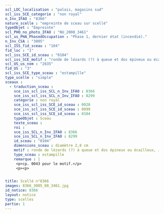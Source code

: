 ```yaml
---
scl_LOC_localisation : "palais, magasins sud"
scl_iss_SCE_categorie : "non royal"
n_Inv_IFAO : "8366"
nature_scelle : "empreinte de sceau sur scellé"
typeObjet : "Empreinte"
scl_PHO_no_photo_IFAO : "NU_2008_3461"
scl_us_PHA_PhasedOccupation : "Phase 1, dernier état (incendié)."
n_Inv_CSA : "3005"
scl_ISS_fid_sceau : "104"
fid_loc : "1"
scl_iss_SCE_id_sceau : "0104"
scl_iss_SCE_motif : "ronde de lézards (?) à queue et dos épineux ou écailleux, …"
scl_US_us_nom : "2635"
fid_US : "3"
scl_iss_SCE_type_sceau : "estampille"
type_scelle : "simple"
sceaux :
  - traduction_sceau : 
    sce_iss_scl_iss_SCL_n_Inv_IFAO : 8366
    sce_iss_scl_iss_SCL_n_Inv_IFAO : 8299
    categorie : non royal
    sce_iss_scl_iss_SCE_id_sceau : 0020
    sce_iss_scl_iss_SCE_id_sceau : 0099
    sce_iss_scl_iss_SCE_id_sceau : 0104
    typeObjet : Sceau
    texte_sceau : 
    roi : 
    sce_iss_SCL_n_Inv_IFAO : 8366
    sce_iss_SCL_n_Inv_IFAO : 8299
    id_sceau : "0104"
    dimensions_sceau : diamètre 2,8 cm
    motif : ronde de lézards (?) à queue et dos épineux ou écailleux, …
    type_sceau : estampille
    remarque : |
     <p>cp. 0043 pour le motif.</p>
     <p><p>


title: Scellé n°8366
images: 8366_3005_08_3461.jpg
id_notice: 8366
layout: notice
type: scelles
partie: 1
---
```

